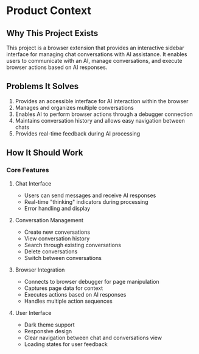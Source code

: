 # Product Context

## Why This Project Exists
This project is a browser extension that provides an interactive sidebar interface for managing chat conversations with AI assistance. It enables users to communicate with an AI, manage conversations, and execute browser actions based on AI responses.

## Problems It Solves
1. Provides an accessible interface for AI interaction within the browser
2. Manages and organizes multiple conversations
3. Enables AI to perform browser actions through a debugger connection
4. Maintains conversation history and allows easy navigation between chats
5. Provides real-time feedback during AI processing

## How It Should Work

### Core Features
1. Chat Interface
   - Users can send messages and receive AI responses
   - Real-time "thinking" indicators during processing
   - Error handling and display

2. Conversation Management
   - Create new conversations
   - View conversation history
   - Search through existing conversations
   - Delete conversations
   - Switch between conversations

3. Browser Integration
   - Connects to browser debugger for page manipulation
   - Captures page data for context
   - Executes actions based on AI responses
   - Handles multiple action sequences

4. User Interface
   - Dark theme support
   - Responsive design
   - Clear navigation between chat and conversations view
   - Loading states for user feedback